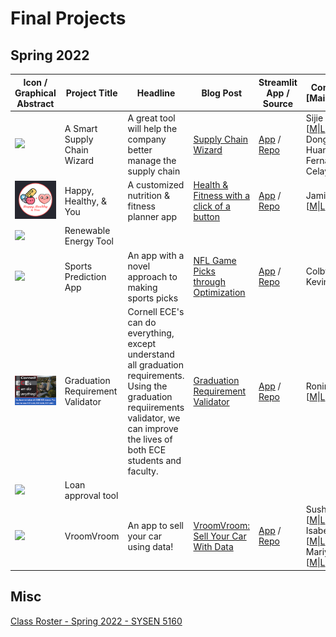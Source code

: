 # Final Projects

## Spring 2022

| Icon / Graphical Abstract                                                 | **Project Title**           | **Headline**                                 | **Blog Post**                                                                                                                | **Streamlit App / Source**                                                                                                         | **Contributors** [Mail\|LinkedIn]                                                                                                                                                                                                                                                                                                 |
| ------------------------------------------------------------------------- | --------------------------- | -------------------------------------------- | ---------------------------------------------------------------------------------------------------------------------------- | ---------------------------------------------------------------------------------------------------------------------------------- | --------------------------------------------------------------------------------------------------------------------------------------------------------------------------------------------------------------------------------------------------------------------------------------------------------------------------------- |
| ![](https://streamlit.io/images/brand/streamlit-mark-light.png)           | A Smart Supply Chain Wizard |                  A great tool will help the company better manage the supply chain                            |            [Supply Chain Wizard](https://medium.com/@dh734/supply-chain-wizard-89263ccd13c3)                                                                                                       |     [App](https://share.streamlit.io/fcelya/sysen5160-scm-tool/main/main.py) / [Repo](https://github.com/bellesjchen/sysen5160-scm-tool)                                                                                                                       |  Sijie Chen [[M](chensijie1225@gmail.com)\|[L](https://www.linkedin.com/in/sijie-c-8559a6220/)] <br />Donghao Huang[[M](dh734@cornell.edu)\]  <br />Fernando Celaya[[M](fernando.celaya@alu.comillas.edu)\|[L](https://www.linkedin.com/in/fernando-celaya-oyon/)]
| ![](https://raw.githubusercontent.com/jmd543/Final_Project/main/icon.PNG) | Happy, Healthy, & You       | A customized nutrition & fitness planner app | [Health & Fitness with a click of a button](https://medium.com/@jmd543/health-fitness-with-a-click-of-a-button-6842c934cd4f) | [App](https://share.streamlit.io/jmd543/final_project/main/final_project_app.py) / [Repo](https://github.com/jmd543/Final_Project) | Jamie Donahue [[M](mailto:jmd543@cornell.edu)\|[L](https://www.linkedin.com/in/jamie-donahue-05262410b/)]                                                                                                                                                                                                                         |
| ![](https://streamlit.io/images/brand/streamlit-mark-light.png)           | Renewable Energy Tool       |                                              |                                                                                                                              |                                                                                                                                    |                                                                                                                                                                                                                                                                                                                                   |
| ![](https://streamlit.io/images/brand/streamlit-mark-light.png)           | Sports Prediction App       | An app with a novel approach to making sports picks         | [NFL Game Picks through Optimization](https://medium.com/@kl938_46540/the-key-features-to-beating-the-odds-c9149c227982)                                                                                                                           | [App](https://share.streamlit.io/chawk89/sysen5160/main/nfl_prediction_app.py) / [Repo](https://github.com/chawk89/SYSEN5160)      | Colby Hawker \ Kevin Lee                                                                                                                                                                                                                                                                                                          |
| ![](/assets/images/Graduation_Icon.png)           | Graduation Requirement Validator   | Cornell ECE's can do everything, except understand all graduation requirements. Using the graduation requiirements validator, we can improve the lives of both ECE students and faculty. | [Graduation Requirement Validator](https://medium.com/@rrs234/improve-your-collegiate-experience-with-an-automated-graduation-validator-de6edb89d1f7) | [App](https://share.streamlit.io/roninsharma25/graduation-requirements-validator/main) / [Repo](https://github.com/roninsharma25/Graduation-Requirements-Validator) | Ronin Sharma [[M](mailto:rrs234@cornell.edu)\|[L](https://www.linkedin.com/in/ronin-sharma-8214b7146/)]                                                                                                                                   |                                                                                                                                                                                                                                                                                                                                   |
| ![](https://streamlit.io/images/brand/streamlit-mark-light.png)           | Loan approval tool          |                                              |                                                                                                                              |                                                                                                                                    |                                                                                                                                                                                                                                                                                                                                   |
| ![](https://i.ibb.co/6gQm7wS/Screen-Shot-2022-05-08-at-10-48-19-AM.png)   | VroomVroom                  | An app to sell your car using data!          | [VroomVroom: Sell Your Car With Data](https://medium.com/@spg67/vroomvroom-sell-your-car-with-data-97925964ebb6)             | [App](https://share.streamlit.io/sushantgadgil/VroomVroom/main/) / [Repo](https://github.com/sushantgadgil/VroomVroom)             | Sushant Gadgil [[M](mailto:spg67@cornell.edu)\|[L](https://www.linkedin.com/in/sushantgadgil/)] <br /> Isabel Richter [[M](mailto:ijr25@cornell.edu)\|[L](https://www.linkedin.com/in/isabel-richter-973a27126/)] <br /> Mariya Tasnim [[M](mailto:mt667@cornell.edu)\|[L](https://www.linkedin.com/in/mariya-tasnim-262115189/)] |

## Misc

[Class Roster - Spring 2022 - SYSEN 5160](https://classes.cornell.edu/browse/roster/SP22/class/SYSEN/5160)
